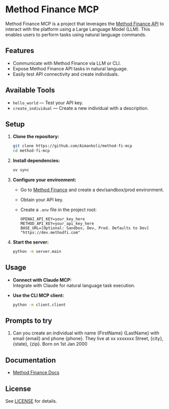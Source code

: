 # Method Finance MCP

Method Finance MCP is a project that leverages the [Method Finance API](https://docs.methodfi.com/) to interact with the platform using a Large Language Model (LLM). This enables users to perform tasks using natural language commands.

## Features

- Communicate with Method Finance via LLM or CLI.
- Expose Method Finance API tasks in natural language.
- Easily test API connectivity and create individuals.

## Available Tools

- `hello_world` — Test your API key.
- `create_individual` — Create a new individual with a description.

## Setup

1. **Clone the repository:**
    ```bash
    git clone https://github.com/Aimankoli/method-fi-mcp
    cd method-fi-mcp
    ```

2. **Install dependencies:**
    ```bash
    uv sync
    ```

3. **Configure your environment:**
    - Go to [Method Finance](https://app.methodfi.com/) and create a dev/sandbox/prod environment.
    - Obtain your API key.
    - Create a `.env` file in the project root:

      ```env
      OPENAI_API_KEY=your_key_here
      METHOD_API_KEY=your_api_key_here
      BASE_URL=[Optional: Sandbox, Dev, Prod. Defaults to Dev] "https://dev.methodfi.com" 
      ```

4. **Start the server:**
    ```bash
    python -m server.main
    ```

## Usage

- **Connect with Claude MCP:**  
  Integrate with Claude for natural language task execution.

- **Use the CLI MCP client:**  
  ```bash
  python -m client.client
  ```

## Prompts to try
1) Can you create an individual with name {FirstName} {LastName} with email {email} and phone {phone}. They live at xx xxxxxxx Street, {city}, {state}, {zip}. Born on 1st Jan 2000

## Documentation

- [Method Finance Docs](https://docs.methodfi.com/)

## License

See [LICENSE](./LICENSE) for details.